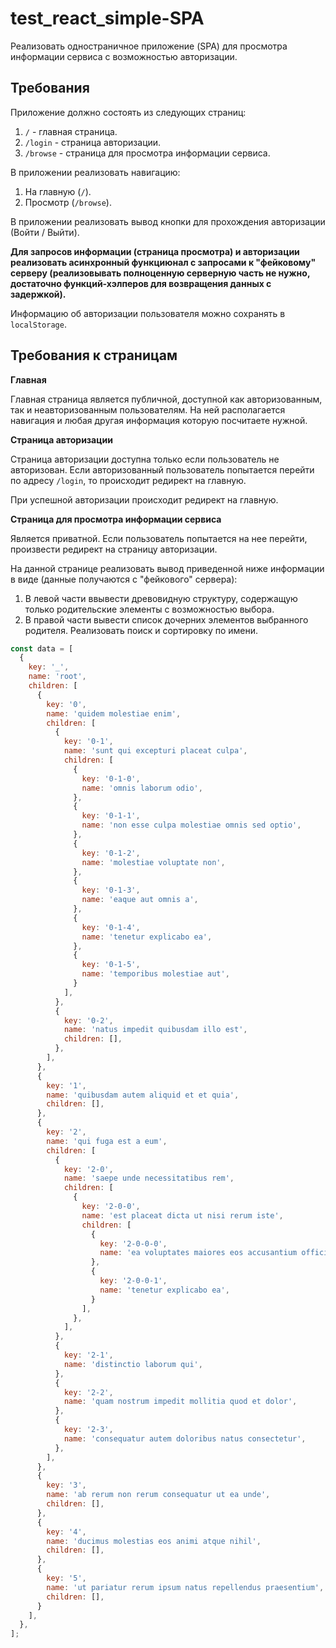 # test_react_simple-SPA

Реализовать одностраничное приложение (SPA) для просмотра информации сервиса с возможностью авторизации.

## Требования

Приложение должно состоять из следующих страниц:

1. `/` - главная страница.
2. `/login` - страница авторизации.
3. `/browse` - страница для просмотра информации сервиса.

В приложении реализовать навигацию:

1. На главную (`/`).
2. Просмотр (`/browse`).

В приложении реализовать вывод кнопки для прохождения авторизации (Войти / Выйти).

**Для запросов информации (страница просмотра) и авторизации реализовать асинхронный функциюнал с запросами к "фейковому" серверу (реализовывать полноценную серверную часть не нужно, достаточно функций-хэлперов для возвращения данных с задержкой).**

Информацию об авторизации пользователя можно сохранять в ``localStorage``.

## Требования к страницам

**Главная**

Главная страница является публичной, доступной как авторизованным, так и неавторизованным пользователям. На ней располагается навигация и любая другая информация которую посчитаете нужной.

**Страница авторизации**

Страница авторизации доступна только если пользователь не авторизован. Если авторизованный пользователь попытается перейти по адресу `/login`, то происходит редирект на главную.

При успешной авторизации происходит редирект на главную.

**Страница для просмотра информации сервиса**

Является приватной. Если пользователь попытается на нее перейти, произвести редирект на страницу авторизации.

На данной странице реализовать вывод приведенной ниже информации в виде (данные получаются с "фейкового" сервера):

1. В левой части ввывести древовидную структуру, содержащую только родительские элементы с возможностью выбора.
2. В правой части вывести список дочерних элементов выбранного родителя. Реализовать поиск и сортировку по имени.

```js
const data = [
  {
    key: '_',
    name: 'root',
    children: [
      {
        key: '0',
        name: 'quidem molestiae enim',
        children: [
          {
            key: '0-1',
            name: 'sunt qui excepturi placeat culpa',
            children: [
              {
                key: '0-1-0',
                name: 'omnis laborum odio',
              },
              {
                key: '0-1-1',
                name: 'non esse culpa molestiae omnis sed optio',
              },
              {
                key: '0-1-2',
                name: 'molestiae voluptate non',
              },
              {
                key: '0-1-3',
                name: 'eaque aut omnis a',
              },
              {
                key: '0-1-4',
                name: 'tenetur explicabo ea',
              },
              {
                key: '0-1-5',
                name: 'temporibus molestiae aut',
              }
            ],
          },
          {
            key: '0-2',
            name: 'natus impedit quibusdam illo est',
            children: [],
          },
        ],
      },
      {
        key: '1',
        name: 'quibusdam autem aliquid et et quia',
        children: [],
      },
      {
        key: '2',
        name: 'qui fuga est a eum',
        children: [
          {
            key: '2-0',
            name: 'saepe unde necessitatibus rem',
            children: [
              {
                key: '2-0-0',
                name: 'est placeat dicta ut nisi rerum iste',
                children: [
                  {
                    key: '2-0-0-0',
                    name: 'ea voluptates maiores eos accusantium officiis tempore mollitia consequatur',
                  },
                  {
                    key: '2-0-0-1',
                    name: 'tenetur explicabo ea',
                  }
                ],
              },
            ],
          },
          {
            key: '2-1',
            name: 'distinctio laborum qui',
          },
          {
            key: '2-2',
            name: 'quam nostrum impedit mollitia quod et dolor',
          },
          {
            key: '2-3',
            name: 'consequatur autem doloribus natus consectetur',
          },
        ],
      },
      {
        key: '3',
        name: 'ab rerum non rerum consequatur ut ea unde',
        children: [],
      },
      {
        key: '4',
        name: 'ducimus molestias eos animi atque nihil',
        children: [],
      },
      {
        key: '5',
        name: 'ut pariatur rerum ipsum natus repellendus praesentium',
        children: [],
      }
    ],
  },
];
```
